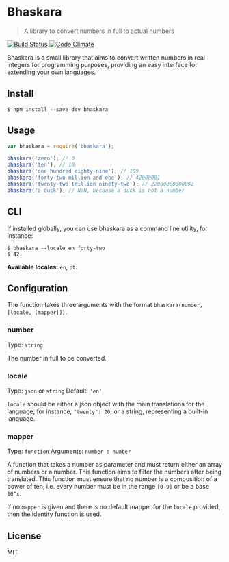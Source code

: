 # Bhaskara

> A library to convert numbers in full to actual numbers

[![Build Status](https://travis-ci.org/brenolf/bhaskara.svg?branch=master)](https://travis-ci.org/brenolf/bhaskara)
[![Code Climate](https://codeclimate.com/github/brenolf/bhaskara/badges/gpa.svg)](https://codeclimate.com/github/brenolf/bhaskara)

Bhaskara is a small library that aims to convert written numbers in real integers for programming purposes, providing an easy interface for extending your own languages.

## Install

`$ npm install --save-dev bhaskara`

## Usage

```js
var bhaskara = require('bhaskara');

bhaskara('zero'); // 0
bhaskara('ten'); // 10
bhaskara('one hundred eighty-nine'); // 189
bhaskara('forty-two million and one'); // 42000001
bhaskara('twenty-two trillion ninety-two'); // 22000000000092
bhaskara('a duck'); // NaN, because a duck is not a number
```

## CLI

If installed globally, you can use bhaskara as a command line utility, for instance:

```
$ bhaskara --locale en forty-two
$ 42
```

**Available locales:** `en`, `pt`.

## Configuration

The function takes three arguments with the format `bhaskara(number, [locale, [mapper]])`.

### number

Type: `string`

The number in full to be converted.

### locale

Type: `json` or `string`
Default: `'en'`

`locale` should be either a json object with the main translations for the language, for instance, `"twenty": 20`; or a string, representing a built-in language.

### mapper

Type: `function`
Arguments: `number : number`

A function that takes a number as parameter and must return either an array of numbers or a number. This function aims to filter the numbers after being translated. This function must ensure that no number is a composition of a power of ten, i.e. every number must be in the range `[0-9]` or be a base `10^x`.

If no `mapper` is given and there is no default mapper for the `locale` provided, then the identity function is used.

## License
MIT

